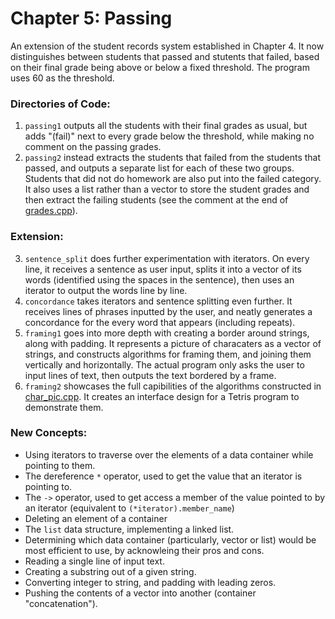 # Chapter 5: Passing

An extension of the student records system established in Chapter 4. It now distinguishes between students that passed and stutents that failed, based on their final grade being above or below a fixed threshold. The program uses 60 as the threshold.

### Directories of Code:
1) `passing1` outputs all the students with their final grades as usual, but adds "(fail)" next to every grade below the threshold, while making no comment on the passing grades.
2) `passing2` instead extracts the students that failed from the students that passed, and outputs a separate list for each of these two groups. Students that did not do homework are also put into the failed category. It also uses a list rather than a vector to store the student grades and then extract the failing students (see the comment at the end of [grades.cpp](passing2/grades.cpp)).
### Extension:
3) `sentence_split` does further experimentation with iterators. On every line, it receives a sentence as user input, splits it into a vector of its words (identified using the spaces in the sentence), then uses an iterator to output the words line by line.
4) `concordance` takes iterators and sentence splitting even further. It receives lines of phrases inputted by the user, and neatly generates a concordance for the every word that appears (including repeats).
5) `framing1` goes into more depth with creating a border around strings, along with padding. It represents a picture of characaters as a vector of strings, and constructs algorithms for framing them, and joining them vertically and horizontally. The actual program only asks the user to input lines of text, then outputs the text bordered by a frame.
6) `framing2` showcases the full capibilities of the algorithms constructed in [char_pic.cpp](framings1/char_pic.cpp). It creates an interface design for a Tetris program to demonstrate them.
### New Concepts:
* Using iterators to traverse over the elements of a data container while pointing to them.
* The dereference `*` operator, used to get the value that an iterator is pointing to.
* The `->` operator, used to get access a member of the value pointed to by an iterator (equivalent to `(*iterator).member_name`)
* Deleting an element of a container
* The `list` data structure, implementing a linked list.
* Determining which data container (particularly, vector or list) would be most efficient to use, by acknowleing their pros and cons.
* Reading a single line of input text.
* Creating a substring out of a given string.
* Converting integer to string, and padding with leading zeros.
* Pushing the contents of a vector into another (container "concatenation").
